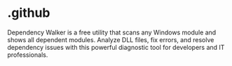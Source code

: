 # .github
Dependency Walker is a free utility that scans any Windows module and shows all dependent modules. Analyze DLL files, fix errors, and resolve dependency issues with this powerful diagnostic tool for developers and IT professionals.

